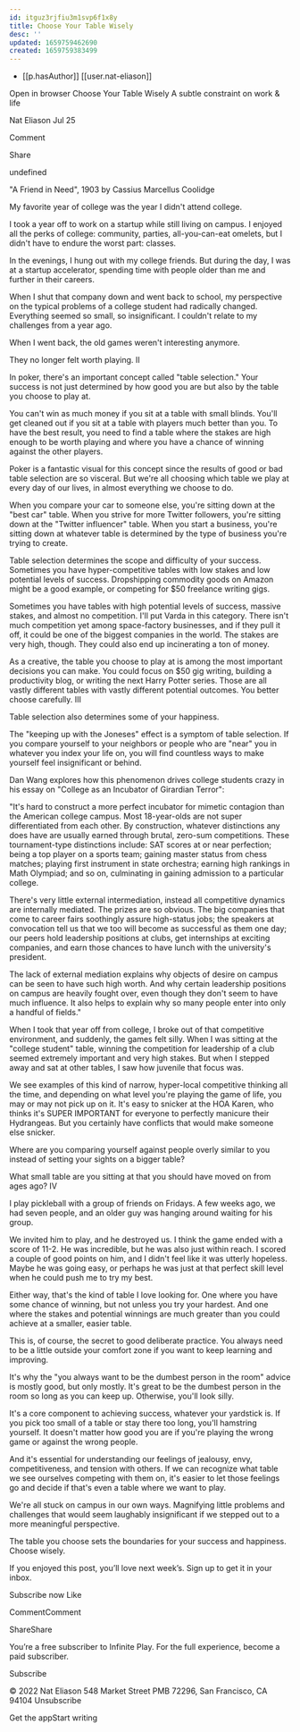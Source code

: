 ```yaml
---
id: itguz3rjfiu3m1svp6f1x8y
title: Choose Your Table Wisely
desc: ''
updated: 1659759462690
created: 1659759383499
---
```


- [[p.hasAuthor]] [[user.nat-eliason]]


		
	
Open in browser
Choose Your Table Wisely
A subtle constraint on work & life
	
Nat Eliason
Jul 25	
	
Comment
	
Share
	
undefined
	
"A Friend in Need", 1903 by Cassius Marcellus Coolidge

My favorite year of college was the year I didn't attend college. 

I took a year off to work on a startup while still living on campus. I enjoyed all the perks of college: community, parties, all-you-can-eat omelets, but I didn't have to endure the worst part: classes. 

In the evenings, I hung out with my college friends. But during the day, I was at a startup accelerator, spending time with people older than me and further in their careers.

When I shut that company down and went back to school, my perspective on the typical problems of a college student had radically changed. Everything seemed so small, so insignificant. I couldn't relate to my challenges from a year ago. 

When I went back, the old games weren't interesting anymore. 

They no longer felt worth playing.
II

In poker, there's an important concept called "table selection." Your success is not just determined by how good you are but also by the table you choose to play at. 

You can't win as much money if you sit at a table with small blinds. You'll get cleaned out if you sit at a table with players much better than you. To have the best result, you need to find a table where the stakes are high enough to be worth playing and where you have a chance of winning against the other players. 

Poker is a fantastic visual for this concept since the results of good or bad table selection are so visceral. But we're all choosing which table we play at every day of our lives, in almost everything we choose to do. 

When you compare your car to someone else, you're sitting down at the "best car" table. When you strive for more Twitter followers, you're sitting down at the "Twitter influencer" table. When you start a business, you're sitting down at whatever table is determined by the type of business you're trying to create. 

Table selection determines the scope and difficulty of your success. Sometimes you have hyper-competitive tables with low stakes and low potential levels of success. Dropshipping commodity goods on Amazon might be a good example, or competing for $50 freelance writing gigs. 

Sometimes you have tables with high potential levels of success, massive stakes, and almost no competition. I'll put Varda in this category. There isn't much competition yet among space-factory businesses, and if they pull it off, it could be one of the biggest companies in the world. The stakes are very high, though. They could also end up incinerating a ton of money.

As a creative, the table you choose to play at is among the most important decisions you can make. You could focus on $50 gig writing, building a productivity blog, or writing the next Harry Potter series. Those are all vastly different tables with vastly different potential outcomes. You better choose carefully. 
III

Table selection also determines some of your happiness.

The "keeping up with the Joneses" effect is a symptom of table selection. If you compare yourself to your neighbors or people who are "near" you in whatever you index your life on, you will find countless ways to make yourself feel insignificant or behind. 

Dan Wang explores how this phenomenon drives college students crazy in his essay on "College as an Incubator of Girardian Terror":

"It's hard to construct a more perfect incubator for mimetic contagion than the American college campus. Most 18-year-olds are not super differentiated from each other. By construction, whatever distinctions any does have are usually earned through brutal, zero-sum competitions. These tournament-type distinctions include: SAT scores at or near perfection; being a top player on a sports team; gaining master status from chess matches; playing first instrument in state orchestra; earning high rankings in Math Olympiad; and so on, culminating in gaining admission to a particular college.

There's very little external intermediation, instead all competitive dynamics are internally mediated. The prizes are so obvious. The big companies that come to career fairs soothingly assure high-status jobs; the speakers at convocation tell us that we too will become as successful as them one day; our peers hold leadership positions at clubs, get internships at exciting companies, and earn those chances to have lunch with the university's president.

The lack of external mediation explains why objects of desire on campus can be seen to have such high worth. And why certain leadership positions on campus are heavily fought over, even though they don't seem to have much influence. It also helps to explain why so many people enter into only a handful of fields."

When I took that year off from college, I broke out of that competitive environment, and suddenly, the games felt silly. When I was sitting at the "college student" table, winning the competition for leadership of a club seemed extremely important and very high stakes. But when I stepped away and sat at other tables, I saw how juvenile that focus was. 

We see examples of this kind of narrow, hyper-local competitive thinking all the time, and depending on what level you're playing the game of life, you may or may not pick up on it. It's easy to snicker at the HOA Karen, who thinks it's SUPER IMPORTANT for everyone to perfectly manicure their Hydrangeas. But you certainly have conflicts that would make someone else snicker. 

Where are you comparing yourself against people overly similar to you instead of setting your sights on a bigger table? 

What small table are you sitting at that you should have moved on from ages ago?
IV

I play pickleball with a group of friends on Fridays. A few weeks ago, we had seven people, and an older guy was hanging around waiting for his group. 

We invited him to play, and he destroyed us. I think the game ended with a score of 11-2. He was incredible, but he was also just within reach. I scored a couple of good points on him, and I didn't feel like it was utterly hopeless. Maybe he was going easy, or perhaps he was just at that perfect skill level when he could push me to try my best. 

Either way, that's the kind of table I love looking for. One where you have some chance of winning, but not unless you try your hardest. And one where the stakes and potential winnings are much greater than you could achieve at a smaller, easier table. 

This is, of course, the secret to good deliberate practice. You always need to be a little outside your comfort zone if you want to keep learning and improving.

It's why the "you always want to be the dumbest person in the room" advice is mostly good, but only mostly. It's great to be the dumbest person in the room so long as you can keep up. Otherwise, you'll look silly.

It's a core component to achieving success, whatever your yardstick is. If you pick too small of a table or stay there too long, you'll hamstring yourself. It doesn't matter how good you are if you're playing the wrong game or against the wrong people.

And it's essential for understanding our feelings of jealousy, envy, competitiveness, and tension with others. If we can recognize what table we see ourselves competing with them on, it's easier to let those feelings go and decide if that's even a table where we want to play. 

We're all stuck on campus in our own ways. Magnifying little problems and challenges that would seem laughably insignificant if we stepped out to a more meaningful perspective.

The table you choose sets the boundaries for your success and happiness. Choose wisely.

If you enjoyed this post, you’ll love next week’s. Sign up to get it in your inbox.

Subscribe now
Like
	
CommentComment
	
ShareShare

You’re a free subscriber to Infinite Play. For the full experience, become a paid subscriber.

Subscribe

© 2022 Nat Eliason
548 Market Street PMB 72296, San Francisco, CA 94104
Unsubscribe

Get the appStart writing
	
